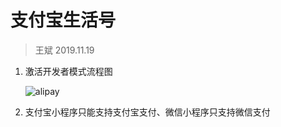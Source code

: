 # 支付宝生活号

> 王斌 2019.11.19

1. 激活开发者模式流程图

   ![alipay](../image/alipay.png)

2. 支付宝小程序只能支持支付宝支付、微信小程序只支持微信支付